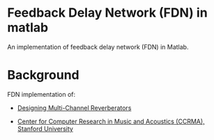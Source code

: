 # Feedback Delay Network (FDN) in matlab
An implementation of feedback delay network (FDN) in Matlab.
# Background
FDN implementation of:

* [Designing Multi-Channel Reverberators][id]

[id]: URL "https://www.jstor.org/stable/3680358"

* [Center for Computer Research in Music and Acoustics (CCRMA),   Stanford University][id]

[id]: URL "https://ccrma.stanford.edu/~jos/pasp/Feedback_Delay_Networks_FDN.html"
